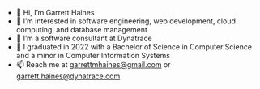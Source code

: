 - 👋 Hi, I’m Garrett Haines
- 👀 I’m interested in software engineering, web development, cloud computing, and database management
- 🌱 I’m a software consultant at Dynatrace
- 🌻 I graduated in 2022 with a Bachelor of Science in Computer Science and a minor in Computer Information Systems
- 📫 Reach me at garrettmhaines@gmail.com or garrett.haines@dynatrace.com

<!---
garretthaines/garretthaines is a ✨ special ✨ repository because its `README.md` (this file) appears on your GitHub profile.
You can click the Preview link to take a look at your changes.
--->
